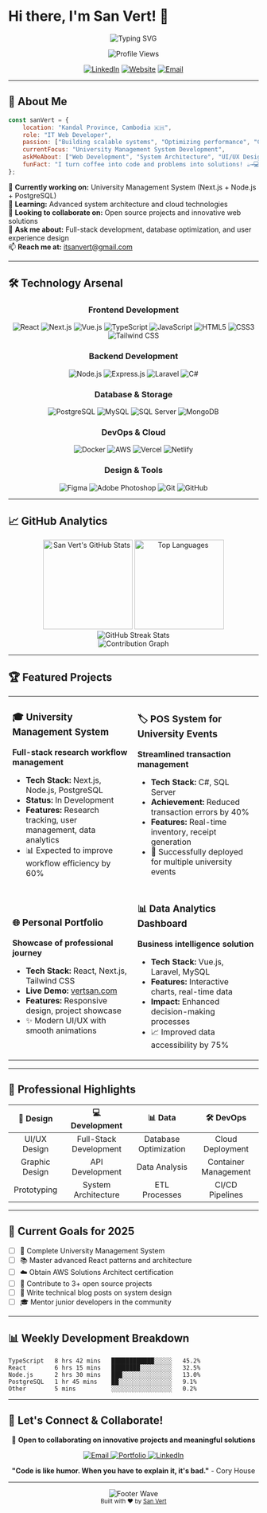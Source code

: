 # Hi there, I'm San Vert! 👋

<div align="center">
  <img src="https://readme-typing-svg.demolab.com?font=Fira+Code&weight=500&size=22&pause=1000&color=2F81F7&center=true&vCenter=true&width=435&lines=IT+Web+Developer;Data+Enthusiast;UI%2FUX+Designer;Problem+Solver" alt="Typing SVG" />
</div>

<p align="center">
  <img src="https://komarev.com/ghpvc/?username=vertsan&color=2F81F7&style=flat-square&label=Profile+Views" alt="Profile Views" />
</p>

<div align="center">
  
[![LinkedIn](https://img.shields.io/badge/LinkedIn-0077B5?style=for-the-badge&logo=linkedin&logoColor=white)](http://www.linkedin.com/in/itsanvert)
[![Website](https://img.shields.io/badge/Portfolio-vertsan.com-2ea44f?style=for-the-badge&logo=google-chrome&logoColor=white)](http://www.vertsan.com)
[![Email](https://img.shields.io/badge/Email-itsanvert%40gmail.com-D14836?style=for-the-badge&logo=gmail&logoColor=white)](mailto:itsanvert@gmail.com)

</div>

---

## 🚀 About Me

```javascript
const sanVert = {
    location: "Kandal Province, Cambodia 🇰🇭",
    role: "IT Web Developer",
    passion: ["Building scalable systems", "Optimizing performance", "Creating impactful solutions"],
    currentFocus: "University Management System Development",
    askMeAbout: ["Web Development", "System Architecture", "UI/UX Design", "Data Management"],
    funFact: "I turn coffee into code and problems into solutions! ☕️→💻"
};
```

🔭 **Currently working on:** University Management System (Next.js + Node.js + PostgreSQL)  
🌱 **Learning:** Advanced system architecture and cloud technologies  
👯 **Looking to collaborate on:** Open source projects and innovative web solutions  
💬 **Ask me about:** Full-stack development, database optimization, and user experience design  
📫 **Reach me at:** [itsanvert@gmail.com](mailto:itsanvert@gmail.com)  

---

## 🛠️ Technology Arsenal

<div align="center">

### Frontend Development
![React](https://img.shields.io/badge/React-20232A?style=for-the-badge&logo=react&logoColor=61DAFB)
![Next.js](https://img.shields.io/badge/Next.js-000000?style=for-the-badge&logo=nextdotjs&logoColor=white)
![Vue.js](https://img.shields.io/badge/Vue.js-35495E?style=for-the-badge&logo=vuedotjs&logoColor=4FC08D)
![TypeScript](https://img.shields.io/badge/TypeScript-007ACC?style=for-the-badge&logo=typescript&logoColor=white)
![JavaScript](https://img.shields.io/badge/JavaScript-F7DF1E?style=for-the-badge&logo=javascript&logoColor=black)
![HTML5](https://img.shields.io/badge/HTML5-E34F26?style=for-the-badge&logo=html5&logoColor=white)
![CSS3](https://img.shields.io/badge/CSS3-1572B6?style=for-the-badge&logo=css3&logoColor=white)
![Tailwind CSS](https://img.shields.io/badge/Tailwind_CSS-38B2AC?style=for-the-badge&logo=tailwind-css&logoColor=white)

### Backend Development
![Node.js](https://img.shields.io/badge/Node.js-339933?style=for-the-badge&logo=nodedotjs&logoColor=white)
![Express.js](https://img.shields.io/badge/Express.js-000000?style=for-the-badge&logo=express&logoColor=white)
![Laravel](https://img.shields.io/badge/Laravel-FF2D20?style=for-the-badge&logo=laravel&logoColor=white)
![C#](https://img.shields.io/badge/C%23-239120?style=for-the-badge&logo=c-sharp&logoColor=white)

### Database & Storage
![PostgreSQL](https://img.shields.io/badge/PostgreSQL-316192?style=for-the-badge&logo=postgresql&logoColor=white)
![MySQL](https://img.shields.io/badge/MySQL-4479A1?style=for-the-badge&logo=mysql&logoColor=white)
![SQL Server](https://img.shields.io/badge/Microsoft%20SQL%20Server-CC2927?style=for-the-badge&logo=microsoft%20sql%20server&logoColor=white)
![MongoDB](https://img.shields.io/badge/MongoDB-4EA94B?style=for-the-badge&logo=mongodb&logoColor=white)

### DevOps & Cloud
![Docker](https://img.shields.io/badge/Docker-2496ED?style=for-the-badge&logo=docker&logoColor=white)
![AWS](https://img.shields.io/badge/Amazon_AWS-232F3E?style=for-the-badge&logo=amazon-aws&logoColor=white)
![Vercel](https://img.shields.io/badge/Vercel-000000?style=for-the-badge&logo=vercel&logoColor=white)
![Netlify](https://img.shields.io/badge/Netlify-00C7B7?style=for-the-badge&logo=netlify&logoColor=white)

### Design & Tools
![Figma](https://img.shields.io/badge/Figma-F24E1E?style=for-the-badge&logo=figma&logoColor=white)
![Adobe Photoshop](https://img.shields.io/badge/Adobe%20Photoshop-31A8FF?style=for-the-badge&logo=adobephotoshop&logoColor=white)
![Git](https://img.shields.io/badge/Git-F05032?style=for-the-badge&logo=git&logoColor=white)
![GitHub](https://img.shields.io/badge/GitHub-100000?style=for-the-badge&logo=github&logoColor=white)

</div>

---

## 📈 GitHub Analytics

<div align="center">
  <img height="180em" src="https://github-readme-stats.vercel.app/api?username=vertsan&show_icons=true&theme=tokyonight&include_all_commits=true&count_private=true&hide_border=true" alt="San Vert's GitHub Stats"/>
  <img height="180em" src="https://github-readme-stats.vercel.app/api/top-langs/?username=vertsan&layout=compact&theme=tokyonight&hide_border=true&langs_count=8" alt="Top Languages"/>
</div>

<div align="center">
  <img src="https://github-readme-streak-stats.herokuapp.com/?user=vertsan&theme=tokyonight&hide_border=true" alt="GitHub Streak Stats" />
</div>

<div align="center">
  <img src="https://github-readme-activity-graph.vercel.app/graph?username=vertsan&theme=tokyo-night&hide_border=true&area=true" alt="Contribution Graph" />
</div>

---

## 🏆 Featured Projects

<div align="center">

<table>
<tr>
<td width="50%">

### 🎓 University Management System
**Full-stack research workflow management**
- **Tech Stack:** Next.js, Node.js, PostgreSQL
- **Status:** In Development
- **Features:** Research tracking, user management, data analytics
- 📊 Expected to improve workflow efficiency by 60%

</td>
<td width="50%">

### 🏷️ POS System for University Events
**Streamlined transaction management**
- **Tech Stack:** C#, SQL Server
- **Achievement:** Reduced transaction errors by 40%
- **Features:** Real-time inventory, receipt generation
- 🎯 Successfully deployed for multiple university events

</td>
</tr>
<tr>
<td width="50%">

### 🌐 Personal Portfolio
**Showcase of professional journey**
- **Tech Stack:** React, Next.js, Tailwind CSS
- **Live Demo:** [vertsan.com](http://www.vertsan.com)
- **Features:** Responsive design, project showcase
- ✨ Modern UI/UX with smooth animations

</td>
<td width="50%">

### 📊 Data Analytics Dashboard
**Business intelligence solution**
- **Tech Stack:** Vue.js, Laravel, MySQL
- **Features:** Interactive charts, real-time data
- **Impact:** Enhanced decision-making processes
- 📈 Improved data accessibility by 75%

</td>
</tr>
</table>

</div>

---

## 🎯 Professional Highlights

<div align="center">

| 🎨 **Design** | 💻 **Development** | 📊 **Data** | 🛠️ **DevOps** |
|:---:|:---:|:---:|:---:|
| UI/UX Design | Full-Stack Development | Database Optimization | Cloud Deployment |
| Graphic Design | API Development | Data Analysis | Container Management |
| Prototyping | System Architecture | ETL Processes | CI/CD Pipelines |

</div>

---

## 🌟 Current Goals for 2025

- [ ] 🚀 Complete University Management System
- [ ] 📚 Master advanced React patterns and architecture
- [ ] ☁️ Obtain AWS Solutions Architect certification
- [ ] 🤝 Contribute to 3+ open source projects
- [ ] 📝 Write technical blog posts on system design
- [ ] 🎓 Mentor junior developers in the community

---

## 📊 Weekly Development Breakdown

```text
TypeScript   8 hrs 42 mins   ████████████░░░░░   45.2%
React        6 hrs 15 mins   ████████░░░░░░░░░   32.5%
Node.js      2 hrs 30 mins   ███░░░░░░░░░░░░░░   13.0%
PostgreSQL   1 hr 45 mins    ██░░░░░░░░░░░░░░░   9.1%
Other        5 mins          ░░░░░░░░░░░░░░░░░   0.2%
```

---

## 🤝 Let's Connect & Collaborate!

<div align="center">

🌟 **Open to collaborating on innovative projects and meaningful solutions**

<p>
  <a href="mailto:itsanvert@gmail.com">
    <img src="https://img.shields.io/badge/Email_Me-D14836?style=for-the-badge&logo=gmail&logoColor=white&labelColor=D14836" alt="Email" />
  </a>
  <a href="http://www.vertsan.com" target="_blank">
    <img src="https://img.shields.io/badge/Visit_Portfolio-2ea44f?style=for-the-badge&logo=google-chrome&logoColor=white" alt="Portfolio" />
  </a>
  <a href="http://www.linkedin.com/in/itsanvert" target="_blank">
    <img src="https://img.shields.io/badge/Connect_LinkedIn-0077B5?style=for-the-badge&logo=linkedin&logoColor=white" alt="LinkedIn" />
  </a>
</p>

**"Code is like humor. When you have to explain it, it's bad."** - Cory House

</div>

---

<div align="center">
  <img src="https://capsule-render.vercel.app/api?type=waving&color=gradient&height=100&section=footer" alt="Footer Wave" />
</div>

<div align="center">
  <sub>Built with ❤️ by <a href="http://www.vertsan.com">San Vert</a></sub>
</div>
